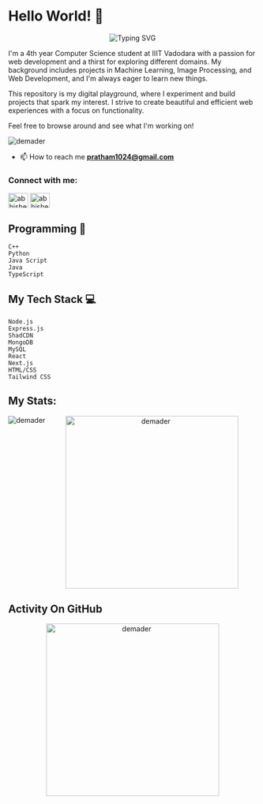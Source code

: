 # Hello World! 👋
<p align="center">
<img src="https://readme-typing-svg.demolab.com?font=Fira+Code&size=29&pause=1000&color=45B8F7&random=false&width=435&lines=Front-end+Developer;Back-end+Developer;Full-Stack+Web+Developer;Machine+Learning+Engineer+;AI+%7C+ML+Enthusiast;" alt="Typing SVG" />
</p>
I'm a 4th year Computer Science student at IIIT Vadodara with a passion for web development and a thirst for exploring different domains. My background includes projects in Machine Learning, Image Processing, and Web Development, and I'm always eager to learn new things.

This repository is my digital playground, where I experiment and build projects that spark my interest. I strive to create beautiful and efficient web experiences with a focus on functionality.

Feel free to browse around and see what I'm working on!

<p align="left"> <img src="https://komarev.com/ghpvc/?username=prathameshppawar&label=Profile%20views&color=0e75b6&style=flat" alt="demader" /> </p>


- 📫 How to reach me **pratham1024@gmail.com**

<h3 align="left">Connect with me:</h3>
<p align="left">
<a href="https://twitter.com/Prathamesh0043" target="blank"><img align="center" src="https://raw.githubusercontent.com/rahuldkjain/github-profile-readme-generator/master/src/images/icons/Social/twitter.svg" alt="abhishe18952604" height="30" width="40" /></a>
<a href="https://linkedin.com/in/prathameshppawar" target="blank"><img align="center" src="https://raw.githubusercontent.com/rahuldkjain/github-profile-readme-generator/master/src/images/icons/Social/linked-in-alt.svg" alt="abhishekgovind" height="30" width="40" /></a>

## Programming 🤯
```text
C++
Python
Java Script
Java
TypeScript
```


## My Tech Stack 💻

```text
Node.js
Express.js
ShadCDN
MongoDB
MySQL   
React        
Next.js      
HTML/CSS
Tailwind CSS  
```
## My Stats:
  
<p align="left"><img align="left" src="https://github-readme-stats.vercel.app/api/top-langs?username=prathameshppawar&show_icons=true&locale=en&layout=compact&theme=dark&hide_border=false&stroke=f53b3b" alt="demader"  /></p>

<p align="center"><img align="center" src="https://github-readme-stats.vercel.app/api?username=prathameshppawar&show_icons=true&locale=en&theme=dark&hide_border=false&stroke=f53b3b" alt="demader" width="350" hight="150" /></p>

## Activity On GitHub
<p align="center"><img align="center" src="https://github-readme-streak-stats.herokuapp.com/?user=prathameshppawar&&theme=dark&hide_border=false&stroke=f53b3b" alt="demader" width="350" hight="150" /></p>

